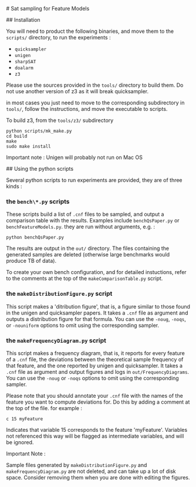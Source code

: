 # Sat sampling for Feature Models

## Installation

You will need to product the following binaries, and move them to the `scripts/` directory, to run the experiments :

- `quicksampler`
- `unigen`
- `sharpSAT`
- `doalarm`
- `z3`

Please use the sources provided in the `tools/` directory to build them. Do not use another version of z3 as it will break quicksampler.

in most cases you just need to move to the corresponding subdirectory in `tools/`, follow the instructions, and move the executable to scripts.

To build z3, from the `tools/z3/` subdirectory

```
python scripts/mk_make.py
cd build
make
sudo make install
```

Important note : Unigen will probably not run on Mac OS

## Using the python scripts

Several python scripts to run experiments are provided, they are of three kinds :

### the `bench\*.py` scripts

These scripts build a list of `.cnf` files to be sampled, and output a comparison table with the results. Examples include `benchQsPaper.py` or `benchFeatureModels.py`. they are run without arguments, e.g. :

```
python benchQsPaper.py
```

The results are output in the `out/` directory. The files containing the generated samples are deleted (otherwise large benchmarks would produce TB of data).

To create your own bench configuration, and for detailed instuctions, refer to the comments at the top of the `makeComparisonTable.py` script.

### the `makeDistributionFigure.py` script

This script makes a 'ditribution figure', that is, a figure similar to those found in the unigen and quicksampler papers. It takes a `.cnf` file as argument and outputs a distribution figure for that formula. You can use the `-noug`, `-noqs`, or `-nouniform` options to omit using the corresponding sampler.

### the `makeFrequencyDiagram.py` script

This script makes a frequency diagram, that is, it reports for every feature of a `.cnf` file, the deviations between the theoretical sample frequency of that feature, and the one reported by unigen and quicksampler. It takes a `.cnf` file as argument and output figures and logs in `out/FrequencyDiagrams`. You can use the `-noug` or `-noqs` options to omit using the corresponding sampler.

Please note that you should annotate your `.cnf` file with the names of the feature you want to compute deviations for. Do this by adding a comment at the top of the file. for example :

```
c 15 myFeature
```

Indicates that variable 15 corresponds to the feature 'myFeature'. Variables not referenced this way will be flagged as intermediate variables, and will be ignored. 

Important Note :

Sample files generated by `makeDistributionFigure.py` and `makeFrequencyDiagram.py` are not deleted, and can take up a lot of disk space. Consider removing them when you are done with editing the figures.
